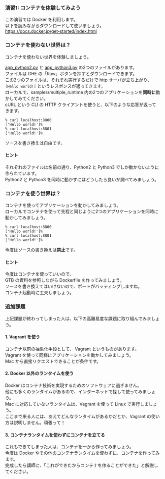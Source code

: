 ### 演習1: コンテナを体験してみよう
この演習では Docker を利用します。  
以下を読みながらダウンロードして使いましょう。  
https://docs.docker.jp/get-started/index.html

### コンテナを使わない世界は？

コンテナを使わない世界を体験しましょう。

[app_python2.py](../samples/multiple_runtime/app_python2.py) と [app_python3.py](../samples/multiple_runtime/app_python3.py) の2つのファイルがあります。  
ファイルは GHE の「Raw」ボタンを押すとダウンロードできます。  
この2つのファイルは、それぞれ実行するだけで http サーバが立ち上がり、`[Hello world!]` というレスポンスが返ってきます。  
ローカルで、samples/multiple_runtime 内の2つのアプリケーションを**同時に**動かしてみてください。  
cURL という CLI の HTTP クライアントを使うと、以下のような応答が返ってきます。  

```
% curl localhost:8800
['Hello world!']%
% curl localhost:8801
['Hello world!']%
```

ソースを書き換えは自由です。  

#### ヒント

それぞれのファイルは名前の通り、Python2 と Python3 でしか動かないように作られています。  
Python2 と Python3 を同時に動かすにはどうしたら良いか調べてみましょう。  

### コンテナを使う世界は？

コンテナを使ってアプリケーションを動かしてみましょう。  
ローカルでコンテナを使って先程と同じように2つのアプリケーションを同時に動かしてみましょう。  

```
% curl localhost:8800
['Hello world!']%
% curl localhost:8801
['Hello world!']%
```

今度はソースの書き換えは**禁止**です。

#### ヒント

今度はコンテナを使っていいので、  
GTB の資料を参照しながら Dockerfile を作ってみましょう。  
ソースを書き換えてはいけないので、ポートがバッティングしますね。  
コンテナ起動時に工夫しましょう。  

### 追加課題
上記課題が終わってしまった人は、以下の高難易度な課題に取り組んでみましょう。  

#### 1. Vagrant を使う
コンテナ以前の抽象化手段として、 Vagrant というものがあります。  
Vagrant を使って同様にアプリケーションを動かしてみましょう。  
Mac から直接リクエストできることが条件です。  

#### 2. Docker 以外のランタイムを使う
Docker はコンテナ技術を実現するためのソフトウェアに過ぎません。  
他にも多くのランタイムがあるので、インターネットで探して使ってみましょう。  
Mac に対応していないランタイムは、Vagrant を使って Linux で実行しましょう。  
ここまで来る人には、あえてどんなランタイムがあるかだとか、Vagrant の使い方は説明しません。頑張って！

#### 3. コンテナランタイムを使わずにコンテナを立てる

これもできてしまった人は、コンテナを一から作ってみましょう。  
今度は Docker やその他のコンテナランタイムを使わずに、コンテナを作ってみます。  
完成したら講師に、「これができたからコンテナを作ることができた」と解説してください。
